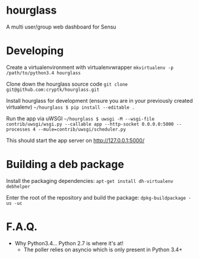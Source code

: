 # hourglass
A multi user/group web dashboard for Sensu

# Developing
Create a virtualenvironment with virtualenvwrapper
`mkvirtualenv -p /path/to/python3.4 hourglass`

Clone down the hourglass source code
`git clone git@github.com:cryptk/hourglass.git`

Install hourglass for development (ensure you are in your previously created virtualenv)
`~/hourglass $ pip install --editable .`

Run the app via uWSGI
`~/hourglass $ uwsgi -M --wsgi-file contrib/uwsgi/wsgi.py --callable app --http-socket 0.0.0.0:5000 --processes 4 --mule=contrib/uwsgi/scheduler.py`

This should start the app server on http://127.0.0.1:5000/

# Building a deb package

Install the packaging dependencies:
`apt-get install dh-virtualenv debhelper`

Enter the root of the repository and build the package:
`dpkg-buildpackage -us -uc`

# F.A.Q.

- Why Python3.4... Python 2.7 is where it's at!
  - The poller relies on asyncio which is only present in Python 3.4+
